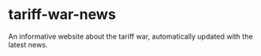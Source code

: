 # tariff-war-news
An informative website about the tariff war, automatically updated with the latest news.
